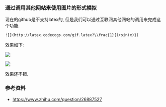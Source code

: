 ### 通过调用其他网站来使用图片的形式模拟

现在的github是不支持latex的, 但是我们可以通过互联网其他网站的调用来完成这个功能.

```
![](http://latex.codecogs.com/gif.latex?\\frac{1}{1+sin(x)})
```
效果如下:

![](http://latex.codecogs.com/gif.latex?\\frac{1}{1+sin(x)})

![](http://latex.codecogs.com/gif.latex?\\sum{1}{1+sin(x)})

效果还不错.  


### 参考资料
- https://www.zhihu.com/question/26887527
